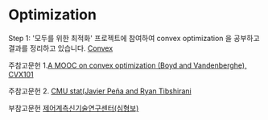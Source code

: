 # Optimization

Step 1: '모두를 위한 최적화' 프로젝트에 참여하여 convex optimization 을 공부하고 결과를 정리하고 있습니다. [Convex](https://wikidocs.net/book/1896)

주참고문헌 1.[A MOOC on convex optimization (Boyd and Vandenberghe), CVX101](http://web.stanford.edu/~boyd/cvxbook/)
         
주참고문헌 2. [CMU stat(Javier Peña and Ryan Tibshirani](http://www.stat.cmu.edu/~ryantibs/convexopt/)
                 
부참고문헌   [제어계측신기술연구센터(심형보)](http://erc-aci.snu.ac.kr/ko/node/39)
